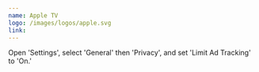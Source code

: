 ```yaml
---
name: Apple TV
logo: /images/logos/apple.svg
link:
---
```

Open 'Settings', select 'General' then 'Privacy', and set 'Limit Ad Tracking' to 'On.'